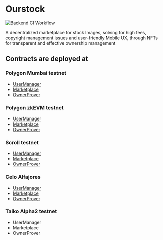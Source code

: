 # Ourstock

![Backend CI Workflow](https://github.com/ourchive-team/ourstock/actions/workflows/backend.yml/badge.svg)

A decentralized marketplace for stock Images, solving for high fees, copyright management issues and user-friendly Mobile UX, through NFTs for transparent and effective ownership management

## Contracts are deployed at

### Polygon Mumbai testnet

- [UserManager](https://mumbai.polygonscan.com/address/0x3EF4e5e3b32A5Edbbc6EeDb533b1953d9475724E)
- [Marketplace](https://mumbai.polygonscan.com/address/0xD0f1a25a068ED52F6A0B926632d6941DeD5689F2)
- [OwnerProver](https://mumbai.polygonscan.com/address/0x0E8AA980406174248B753Ca6833994E4ecfe57bF)

### Polygon zkEVM testnet

- [UserManager]()
- [Marketplace]()
- [OwnerProver]()

### Scroll testnet

- [UserManager](https://blockscout.scroll.io/address/0xb58862ab4a1849642a955ED80c63ee90EA1Ef41e)
- [Marketplace](https://blockscout.scroll.io/address/0x5fFe856b40dC0722F7B84719650DB2FbAB6D3747)
- [OwnerProver](https://blockscout.scroll.io/address/0x3cC706Be2885b89D2c730Aba119d9f7215A9413F)

### Celo Alfajores

- [UserManager](https://explorer.celo.org/alfajores/address/0xb58862ab4a1849642a955ED80c63ee90EA1Ef41e)
- [Marketplace](https://explorer.celo.org/alfajores/address/0x5fFe856b40dC0722F7B84719650DB2FbAB6D3747)
- [OwnerProver](https://explorer.celo.org/alfajores/address/0x3cC706Be2885b89D2c730Aba119d9f7215A9413F)

### Taiko Alpha2 testnet

- UserManager
- Marketplace
- OwnerProver
